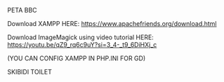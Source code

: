 PETA BBC

Download XAMPP HERE:
https://www.apachefriends.org/download.html

Download ImageMagick using video tutorial HERE:
https://youtu.be/qZ9_rq6c9uY?si=3_4-_t9_6DiHXj_c

(YOU CAN CONFIG XAMPP IN PHP.INI FOR GD)


SKIBIDI TOILET
